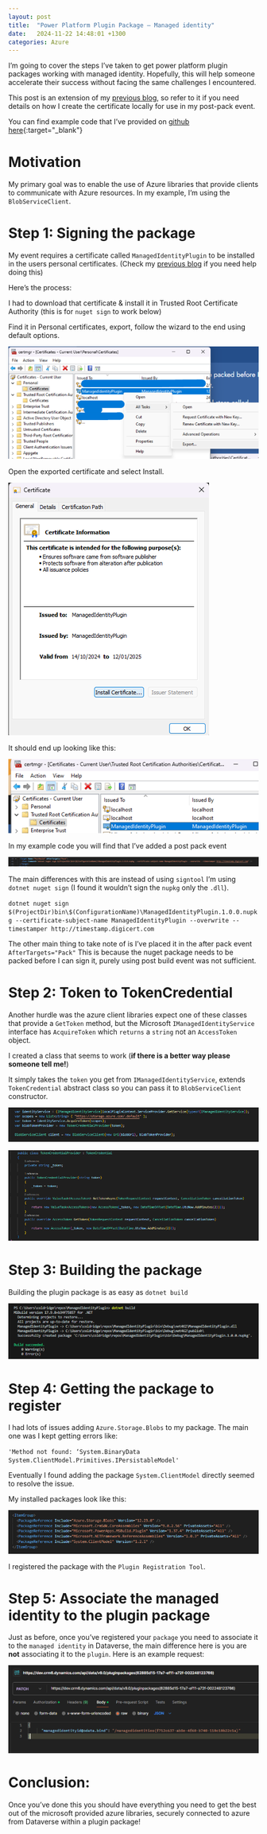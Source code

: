 ```yaml
---
layout: post
title:  "Power Platform Plugin Package – Managed identity"
date:   2024-11-22 14:48:01 +1300
categories: Azure
---
```


I’m going to cover the steps I’ve taken to get power platform plugin packages working with managed identity. Hopefully, this will help someone accelerate their success without facing the same challenges I encountered.

This post is an extension of my [previous blog](/azure/2024/10/14/set-up-managed-identity-for-power-platform-plugins.html), so refer to it if you need details on how I create the certificate locally for use in my post-pack event.

You can find example code that I’ve provided on [github here](https://github.com/Cliveo/ManagedIdentityPlugin){:target="_blank"}

# Motivation
My primary goal was to enable the use of Azure libraries that provide clients to communicate with Azure resources. In my example, I’m using the `BlobServiceClient`.

# Step 1: Signing the package

My event requires a certificate called `ManagedIdentityPlugin` to be installed in the users personal certificates. (Check my [previous blog](/azure/2024/10/14/set-up-managed-identity-for-power-platform-plugins.html) if you need help doing this)

Here’s the process:

I had to download that certificate & install it in Trusted Root Certificate Authority (this is for `nuget sign` to work below)

Find it in Personal certificates, export, follow the wizard to the end using default options.

![here](/assets/plugin-package/1.png)

Open the exported certificate and select Install.

![here](/assets/plugin-package/2.png)

It should end up looking like this:

![here](/assets/plugin-package/3.png)

In my example code you will find that I’ve added a post pack event

![here](/assets/plugin-package/4.png)

The main differences with this are instead of using `signtool` I’m using `dotnet nuget sign` (I found it wouldn’t sign the `nupkg` only the `.dll`).

`dotnet nuget sign $(ProjectDir)bin\$(ConfigurationName)\ManagedIdentityPlugin.1.0.0.nupkg --certificate-subject-name ManagedIdentityPlugin --overwrite --timestamper http://timestamp.digicert.com`

The other main thing to take note of is I’ve placed it in the after pack event `AfterTargets="Pack"`
This is because the nuget package needs to be packed before I can sign it, purely using post build event was not sufficient.

# Step 2: Token to TokenCredential
Another hurdle was the azure client libraries expect one of these classes that provide a `GetToken` method, but the Microsoft `IManagedIdentityService` interface has `AcquireToken` which `returns` a `string` not an `AccessToken` object.

I created a class that seems to work (**if there is a better way please someone tell me!**) 

It simply takes the `token` you get from `IManagedIdentityService`, extends `TokenCredential` abstract class so you can pass it to `BlobServiceClient` constructor.

![here](/assets/plugin-package/5.png)

![here](/assets/plugin-package/6.png)

# Step 3: Building the package
Building the plugin package is as easy as `dotnet build`

![here](/assets/plugin-package/build.png)


# Step 4: Getting the package to register
I had lots of issues adding `Azure.Storage.Blobs` to my package. The main one was I kept getting errors like:

`'Method not found: ‘System.BinaryData System.ClientModel.Primitives.IPersistableModel'`

Eventually I found adding the package `System.ClientModel` directly seemed to resolve the issue.

My installed packages look like this:

![here](/assets/plugin-package/7.png)

I registered the package with the `Plugin Registration Tool`.

# Step 5: Associate the managed identity to the plugin package
Just as before, once you’ve registered your `package` you need to associate it to the `managed identity` in Dataverse, the main difference here is you are **not** associating it to the `plugin`. Here is an example request:

![here](/assets/plugin-package/8.png)

# Conclusion:
Once you’ve done this you should have everything you need to get the best out of the microsoft provided azure libraries, securely connected to azure from Dataverse within a plugin package!